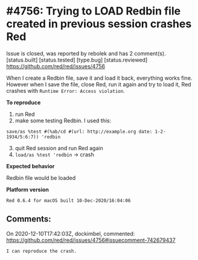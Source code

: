 
#4756: Trying to LOAD Redbin file created in previous session crashes Red
================================================================================
Issue is closed, was reported by rebolek and has 2 comment(s).
[status.built] [status.tested] [type.bug] [status.reviewed]
<https://github.com/red/red/issues/4756>

When I create a Redbin file, save it and load it back, everything works fine. However when I save the file, close Red, run it again and try to load it, Red crashes with `Runtime Error: Access violation`.

**To reproduce**

1. run Red
2. make some testing Redbin. I used this:
```
save/as %test #(%ab/cd #(url: http://example.org date: 1-2-1934/5:6:7)) 'redbin
```
3. quit Red session and run Red again
4. `load/as %test 'redbin` -> crash

**Expected behavior**

Redbin file would be loaded


**Platform version**

```
Red 0.6.4 for macOS built 10-Dec-2020/16:04:06
```



Comments:
--------------------------------------------------------------------------------

On 2020-12-10T17:42:03Z, dockimbel, commented:
<https://github.com/red/red/issues/4756#issuecomment-742679437>

    I can reproduce the crash.


